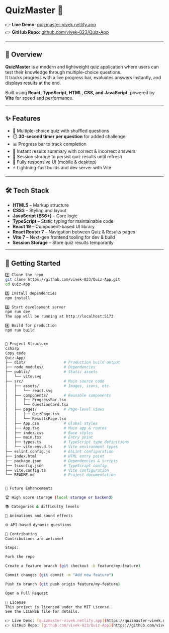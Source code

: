 # QuizMaster 🎯  

👉 **Live Demo:** [quizmaster-vivek.netlify.app](https://quizmaster-vivek.netlify.app/)  
👉 **GitHub Repo:** [github.com/vivek-023/Quiz-App](https://github.com/vivek-023/Quiz-App/tree/main)  

---

## 🌟 Overview
**QuizMaster** is a modern and lightweight quiz application where users can test their knowledge through multiple-choice questions.  
It tracks progress with a live progress bar, evaluates answers instantly, and displays results at the end.  

Built using **React, TypeScript, HTML, CSS, and JavaScript**, powered by **Vite** for speed and performance.  

---

## ✨ Features
- 🎲 Multiple-choice quiz with shuffled questions  
- ⏱️ **30-second timer per question** for added challenge  
- 📊 Progress bar to track completion  
- 📝 Instant results summary with correct & incorrect answers  
- 💾 Session storage to persist quiz results until refresh  
- 📱 Fully responsive UI (mobile & desktop)  
- ⚡ Lightning-fast builds and dev server with Vite  

---

## 🛠️ Tech Stack
- **HTML5** – Markup structure  
- **CSS3** – Styling and layout  
- **JavaScript (ES6+)** – Core logic  
- **TypeScript** – Static typing for maintainable code  
- **React 19** – Component-based UI library  
- **React Router 7** – Navigation between Quiz & Results pages  
- **Vite 7** – Next-gen frontend tooling for dev & build  
- **Session Storage** – Store quiz results temporarily  

---

## 🚀 Getting Started
```bash
1️⃣ Clone the repo
git clone https://github.com/vivek-023/Quiz-App.git
cd Quiz-App

2️⃣ Install dependencies
npm install

3️⃣ Start development server
npm run dev
The app will be running at http://localhost:5173

4️⃣ Build for production
npm run build


📂 Project Structure
csharp
Copy code
Quiz-App/
├── dist/                 # Production build output
├── node_modules/         # Dependencies
├── public/               # Static assets
│   └── vite.svg
├── src/                  # Main source code
│   ├── assets/           # Images, icons, etc.
│   │   └── react.svg
│   ├── components/       # Reusable components
│   │   ├── ProgressBar.tsx
│   │   └── QuestionCard.tsx
│   ├── pages/            # Page-level views
│   │   ├── QuizPage.tsx
│   │   └── ResultsPage.tsx
│   ├── App.css           # Global styles
│   ├── App.tsx           # Main app & routes
│   ├── index.css         # Base styles
│   ├── main.tsx          # Entry point
│   ├── types.ts          # TypeScript type definitions
│   └── vite-env.d.ts     # Vite environment types
├── eslint.config.js      # ESLint configuration
├── index.html            # HTML entry point
├── package.json          # Dependencies & scripts
├── tsconfig.json         # TypeScript config
├── vite.config.ts        # Vite configuration
└── README.md             # Project documentation


🔮 Future Enhancements

🏆 High score storage (local storage or backend)

📚 Categories & difficulty levels

🎨 Animations and sound effects

🌐 API-based dynamic questions

🤝 Contributing
Contributions are welcome!

Steps:

Fork the repo

Create a feature branch (git checkout -b feature/my-feature)

Commit changes (git commit -m "Add new feature")

Push to branch (git push origin feature/my-feature)

Open a Pull Request

📜 License
This project is licensed under the MIT License.
See the LICENSE file for details.

👉 Live Demo: [quizmaster-vivek.netlify.app](https://quizmaster-vivek.netlify.app/)
👉 GitHub Repo: [github.com/vivek-023/Quiz-App](https://github.com/vivek-023/Quiz-App/tree/main)
